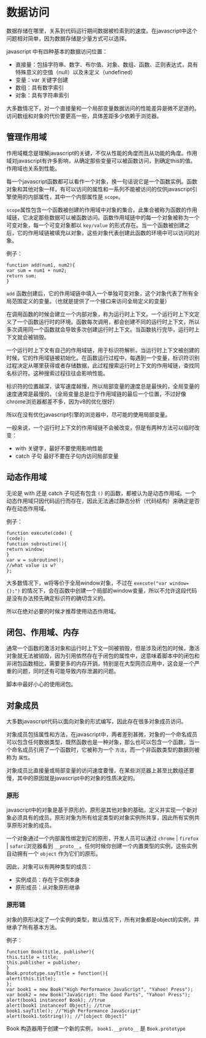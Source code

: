 # 数据访问

数据存储在哪里，关系到代码运行期间数据被检索到的速度。在javascript中这个问题相对简单，因为数据存储是少量方式可以选择。

javascript 中有四种基本的数据访问位置：
- 直接量：包括字符串、数字、布尔值、对象、数组、函数、正则表达式，具有特殊意义的空值（null）以及未定义（undefined）
- 变量：var 关键字创建
- 数组：具有数字索引
- 对象：具有字符串索引

大多数情况下，对一个直接量和一个局部变量数据访问的性能差异是微不足道的。访问数组和对象的代价要更高一些，具体差距多少依赖于浏览器。

## 管理作用域

作用域概念是理解javascript的关键，不仅从性能的角度而且从功能的角度。作用域对javascript有许多影响，从确定那些变量可以被函数访问，到确定this的值。作用域也关系到性能。

每一个javascript函数都可以看作一个对象，换一句话说它是一个函数实例。函数对象和其他对象一样，有可以访问的属性和一系列不能被访问的仅供javascript引擎使用的内部属性，其中一个内部属性是 `scope`。

`scope`属性包含一个函数被创建的作用域中对象的集合。此集合被称为函数的作用域链，它决定那些数据可以被函数访问。函数作用域链中的每一个对象被称为一个可变对象，每一个可变对象都以 `key/value` 的形式存在。当一个函数被创建之后，它的作用域链被填充以对象，这些对象代表创建此函数的环境中可以访问的对象。

例子：
```
function add(num1, num2){
var sum = num1 + num2;
return sum;
}
```

`add` 函数创建后，它的作用域链中填入一个单独可变对象，这个对象代表了所有全局范围定义的变量。（也就是提供了一个接口来访问全局定义的变量）

在调用函数的时候会建立一个内部对象，称为运行时上下文。一个运行时上下文定义了一个函数运行时的环境。函数每次调用，都会创建不同的运行时上下文，所以多次调用同一个函数就会导致多次创建运行时上下文。当函数执行完毕，运行时上下文就会被销毁。

一个运行时上下文有自己的作用域链，用于标识符解析。当运行时上下文被创建的时候，它的作用域链被初始化。在函数运行过程中，每遇到一个变量，标识符识别过程决定从哪里获得或者存储数据，此过程搜索运行时上下文的作用域链，查找同名标识符。这种搜索过程往往会影响性能。

标识符的位置越深，读写速度越慢，所以局部变量的速度总是最快的，全局变量的速度通常是最慢的。（全局变量总是位于作用域链的最后一个位置，不过好像chrome浏览器都差不多，因为v8的优化很好）

所以在没有优化javascript引擎的浏览器中，尽可能的使用局部变量。

一般来说，一个运行时上下文的作用域链不会被改变，但是有两种方法可以临时改变：
- with 关键字，最好不要使用影响性能
- catch 子句 最好不要在子句内访问局部变量

## 动态作用域
无论是 with 还是 catch 子句还有包含 `()` 的函数，都被认为是动态作用域。一个动态作用域只因代码运行而存在，因此无法通过静态分析（代码结构）来确定是否存在动态作用域。

例子：
```
function execute(code) {
(code);
function subroutine(){
return window;
}
var w = subroutine();
//what value is w?
};
```

大多数情况下，w将等价于全局window对象，不过在 `execute("var window={};")` 的情况下，会在函数中创建一个局部的window变量，所以不允许这段代码是没有办法预先确定标识符的确切含义的。

所以在绝对必要的时候才推荐使用动态作用域。

## 闭包、作用域、内存
通常一个函数的激活对象和运行时上下文一同被销毁，但是涉及闭包的时候，激活对象就无法被销毁，因为引用依然存在于闭包的属性中，这意味着脚本中的闭包和非闭包函数相比，需要更多的内存开销，特别是在大型网页应用中，这会是一个严重的问题，同时还有可能导致内存泄漏的问题。

脚本中最好小心的使用闭包。

## 对象成员
大多数javascript代码以面向对象的形式编写，因此存在很多对象成员访问。

对象成员包括属性和方法，在javascript中，两者差别甚微，对象的一个命名成员可以包含任何数据类型，既然函数也是一种对象，那么也可以包含一个函数，当一个命名成员引用了一个函数时，它被称为一个 `方法`，而一个非函数类型的数据则被称为 `属性`。

对象成员比直接量或局部变量的访问速度要慢，在某些浏览器上甚至比数组还要慢，其中的原因就是javascript中的对象的性质决定的。

### 原形

javascript中的对象是基于原形的，原形是其他对象的基础，定义并实现一个新对象必须具有的成员。原形对象为所有给定类型的对象实例所共享，因此所有实例共享原形对象的成员。

一个对象通过一个内部属性绑定到它的原形，开发人员可以通过 `chrome` | `firefox` | `safari`浏览器看到 `__proto__`。任何时候你创建一个内置类型的实例，这些实例自动拥有一个 `object` 作为它们的原形。

因此，对象可以有两种类型的成员：
- 实例成员：存在于实例本身
- 原形成员：从对象原形继承

### 原形链
对象的原形决定了一个实例的类型，默认情况下，所有对象都是object的实例，并继承了所有基本方法。

例子：
```
function Book(title, publisher){
this.title = title;
this.publisher = publisher;
}
Book.prototype.sayTitle = function(){
alert(this.title);
};
var book1 = new Book("High Performance JavaScript", "Yahoo! Press");
var book2 = new Book("JavaScript: The Good Parts", "Yahoo! Press");
alert(book1 instanceof Book); //true
alert(book1 instanceof Object); //true
book1.sayTitle(); //"High Performance JavaScript"
alert(book1.toString()); //"[object Object]"
```

Book 构造器用于创建一个新的实例， `book1.__proto__` 是 `Book.prototype`

